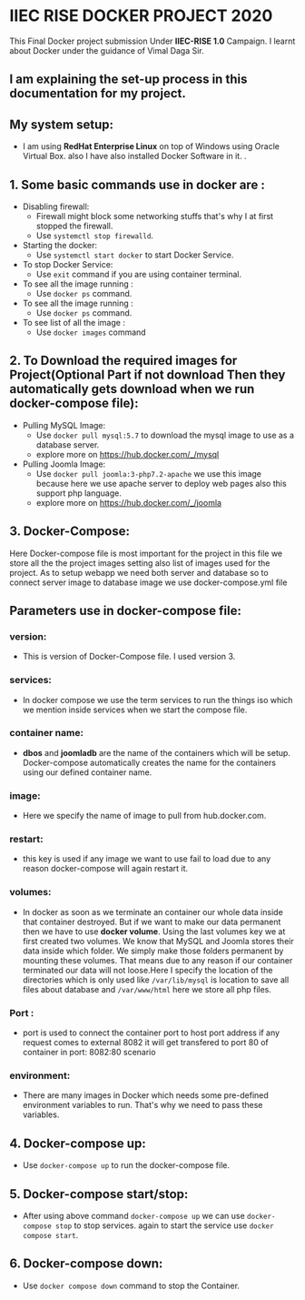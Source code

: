 # IIEC RISE DOCKER PROJECT 2020
This Final Docker project submission Under **IIEC-RISE 1.0** Campaign. I learnt about Docker under the guidance of Vimal Daga Sir.

## I am explaining the set-up process in this documentation for my project.
## My system setup:
* I am using **RedHat Enterprise Linux** on top of Windows using Oracle Virtual Box. also I have also installed Docker Software in it. .

## 1. Some basic commands use in docker are :
* Disabling firewall:
  * Firewall might block some networking stuffs that's why I at first stopped the firewall.
  * Use `systemctl stop firewalld`.
* Starting the docker:
  * Use `systemctl start docker` to start Docker Service.
* To stop Docker Service:
  * Use `exit` command if you are using container terminal.
* To see all the image running :
  * Use `docker ps` command.
* To see all the image running :
  * Use `docker ps` command.
* To see list of all the image :
  * Use `docker images` command
## 2. To Download the required images for Project(Optional Part if not download Then they automatically gets download when we run docker-compose file):
* Pulling MySQL Image:
  * Use `docker pull mysql:5.7` to download the mysql image to use as a database server.
  * explore more on https://hub.docker.com/_/mysql
* Pulling Joomla Image:
  * Use `docker pull joomla:3-php7.2-apache` we use this image because here we use apache server to deploy web pages also  this support php language.
  * explore more on https://hub.docker.com/_/joomla
  
## 3. Docker-Compose:
Here Docker-compose file is most important for the project in this file we store all the the project images setting also list of images used for the project. As to setup webapp we need both server and database so to connect server image to database image we use docker-compose.yml file
## Parameters use in docker-compose file:
### version:
   * This is version of Docker-Compose file. I used version 3.
### services:
   * In docker compose we use the term services to run the things iso which we mention inside services when we start the compose file.
### container name:
   * **dbos** and **joomladb** are the name of the containers which will be setup. Docker-compose automatically creates the name for the containers using our defined container name.
### image:
   * Here we specify the name of image to pull from hub.docker.com.
### restart:
   * this key is used if  any image we want to use fail to load due to any reason docker-compose will again restart it.
### volumes:
   * In docker as soon as we terminate an container our whole data inside that container destroyed. But if we want to make our data permanent then we have to use **docker volume**. Using the last volumes key we at first created two volumes. We know that MySQL and Joomla stores their data inside which folder. We simply make those folders permanent by mounting these volumes. That means due to any reason if our container terminated our data will not loose.Here I specify the location of the directories which is only used like `/var/lib/mysql` is location to save all files about database and `/var/www/html` here we store all php files.
   
### Port :
   * port is used to connect the container port to host port address if any request comes to external 8082 it will get transfered to port 80 of container in port: 8082:80  scenario
### environment:
   * There are many images in Docker which needs some pre-defined environment variables to run. That's why we need to pass these variables.

   
## 4. Docker-compose up:
  * Use `docker-compose up` to run the docker-compose file.


## 5. Docker-compose start/stop:
   * After using above command `docker-compose up` we can use  `docker-compose stop` to stop services. again to start the service use `docker compose start`. 

## 6. Docker-compose down:
  * Use `docker compose down` command to stop the Container.
